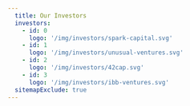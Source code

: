 ```yaml
---
  title: Our Investors
  investors:
    - id: 0
      logo: '/img/investors/spark-capital.svg'
    - id: 1
      logo: '/img/investors/unusual-ventures.svg'
    - id: 2
      logo: '/img/investors/42cap.svg'
    - id: 3
      logo: '/img/investors/ibb-ventures.svg'
  sitemapExclude: true
---
```


